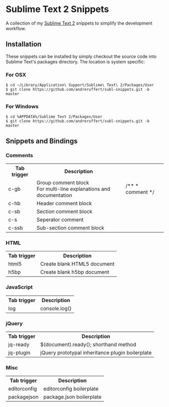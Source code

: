 # Sublime Text 2 Snippets

A collection of my [Sublime Text 2](http://www.sublimetext.com/) snippets to simplify the development workflow.

## Installation

These snippets can be installed by simply checkout the source code into Sublime Text's packages directory. The location is system specific:

### For OSX

    $ cd ~/Library/Application\ Support/Sublime\ Text\ 2/Packages/User
    $ git clone https://github.com/andreruffert/subl-snippets.git -b master

### For Windows

    $ cd %APPDATA%/Sublime Text 2/Packages/User
    $ git clone https://github.com/andreruffert/subl-snippets.git -b master

## Snippets and Bindings

### Comments
<table>
    <tr>
        <th>Tab trigger</th>
        <th>Description</th>
        <th></th>
    </tr>
    <tr>
        <td>c-gb</td>
        <td>
            Group comment block<br>
            For multi-line explanations and documentation
        </td>
        <td>
            /**
             * comment
             */
        </td>
    </tr>
    <tr>
        <td>c-hb</td>
        <td>Header comment block</td>
    </tr>
    <tr>
        <td>c-sb</td>
        <td>Section comment block</td>
    </tr>
    <tr>
        <td>c-s</td>
        <td>Seperator comment</td>
    </tr>
    <tr>
        <td>c-ssb</td>
        <td>Sub-section comment block</td>
    </tr>
</table>

### HTML
<table>
    <tr>
        <th>Tab trigger</th>
        <th>Description</th>
    </tr>
    <tr>
        <td>html5</td>
        <td>Create blank HTML5 document</td>
    </tr>
    <tr>
        <td>h5bp</td>
        <td>Create blank h5bp document</td>
    </tr>
</table>

### JavaScript
<table>
    <tr>
        <th>Tab trigger</th>
        <th>Description</th>
    </tr>
    <tr>
        <td>log</td>
        <td>console.log()</td>
    </tr>
</table>

### jQuery
<table>
    <tr>
        <th>Tab trigger</th>
        <th>Description</th>
    </tr>
    <tr>
        <td>jq-ready</td>
        <td>$(document).ready(); shorthand method</td>
    </tr>
    <tr>
        <td>jq-plugin</td>
        <td>jQuery prototypal inheritance plugin boilerplate</td>
    </tr>
</table>

### Misc
<table>
    <tr>
        <th>Tab trigger</th>
        <th>Description</th>
    </tr>
    <tr>
        <td>editorconfig</td>
        <td>editorconfig boilerplate</td>
    </tr>
    <tr>
        <td>packagejson</td>
        <td>package.json boilerplate</td>
    </tr>
</table>
